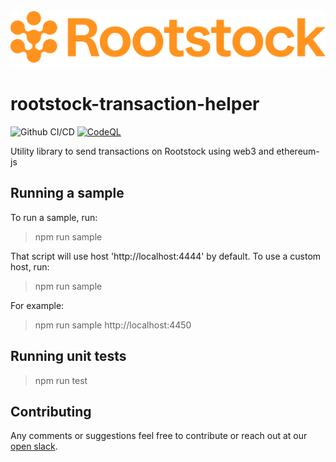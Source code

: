<img src="./rootstock_logo.png" alt="Rootstock" />

# rootstock-transaction-helper
![Github CI/CD](https://github.com/rsksmart/rootstock-transaction-helper/actions/workflows/workflow.yml/badge.svg)
[![CodeQL](https://github.com/rsksmart/rootstock-transaction-helper/workflows/CodeQL/badge.svg)](https://github.com/rsksmart/rootstock-transaction-helper/actions?query=workflow%3ACodeQL)

Utility library to send transactions on Rootstock using web3 and ethereum-js 

## Running a sample

To run a sample, run:

> npm run sample

That script will use host 'http://localhost:4444' by default. To use a custom host, run:

> npm run sample <hostUrl>

For example:

> npm run sample http://localhost:4450

## Running unit tests

> npm run test

## Contributing

Any comments or suggestions feel free to contribute or reach out at our [open slack](https://dev.rootstock.io//slack).
